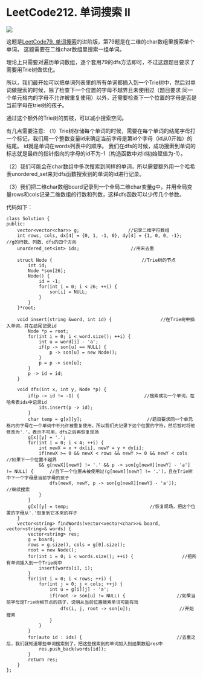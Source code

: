 # LeetCode212. 单词搜索 II

![](https://img2020.cnblogs.com/blog/2078361/202008/2078361-20200814145742158-1472217967.png)

这题是[LeetCode79. 单词搜索](https://www.cnblogs.com/linrj/p/13237466.html)的进阶版，第79题是在二维的char数组里搜索单个单词，
这题需要在二维char数组里搜索一组单词。

理论上只需要对遍历单词数组，逐个套用79的dfs方法即可，不过这题题目要求了需要用Trie树做优化。

所以，我们最开始可以把单词列表里的所有单词都插入到一个Trie树中，然后对单词做搜索的时候，除了检查下一个位置的字母不越界且未使用过（题目要求
同一个单元格内的字母不允许被重复使用）以外，还需要检查下一个位置的字母是否是当前字母在trie树的孩子。

通过这个额外的Trie树的剪枝，可以减小搜索空间。

有几点需要注意:
（1）Trie树存储每个单词的时候，需要在每个单词的结尾字母打一个标记，我们用一个整数变量id来确定当前字母是第id个字母（id从0开始）的结尾。
id就是单词在words列表中的顺序。  我们在dfs的时候，成功搜索到单词的标志就是最终的指针指向的字母的id不为-1（构造函数中对id初始赋值为-1）。

（2）我们可能会在char数组中多次搜索到同样的单词，所以需要额外用一个哈希表unordered_set来对dfs函数搜索到的单词的id进行记录。

（3）我们把二维char数组board记录到一个全局二维char变量g中，并用全局变量rows和cols记录二维数组的行数和列数，这样dfs函数可以少传几个参数。

代码如下：

```
class Solution {
public:
    vector<vector<char>> g;                  //记录二维字符数组
    int rows, cols, dx[4] = {0, 1, -1, 0}, dy[4] = {1, 0, 0, -1};          //g的行数、列数、dfs的四个方向
    unordered_set<int> ids;                   //用来去重

    struct Node {                                 //Trie树的节点
        int id;
        Node *son[26];
        Node() {
            id = -1;                              
            for(int i = 0; i < 26; ++i) {
                son[i] = NULL;
            }
        }
    }*root;

    void insert(string &word, int id) {                  //在Trie树中插入单词，并在结尾记录id
        Node *p = root;
        for(int i = 0; i < word.size(); ++i) {
            int u = word[i] - 'a';
            if(p -> son[u] == NULL) {
                p -> son[u] = new Node();
            }
            p = p -> son[u];
        }
        p -> id = id;
    }

    void dfs(int x, int y, Node *p) {
        if(p -> id != -1) {                        //搜索成功一个单词，在哈希表ids中记录id
            ids.insert(p -> id);
        }
        char temp = g[x][y];                        //题目要求同一个单元格内的字母在一个单词中不允许被重复使用，所以我们先记录下这个位置的字符，然后暂时将他修改为'.'，表示不可用，dfs之后再恢复现场
        g[x][y] = '.';
        for(int i = 0; i < 4; ++i) {
            int newX = x + dx[i], newY = y + dy[i];
            if(newX >= 0 && newX < rows && newY >= 0 && newY < cols                  //如果下一个位置不越界
            && g[newX][newY] != '.' && p -> son[g[newX][newY] - 'a'] != NULL) {      //且下一个位置未被使用过(g[newX][newY] != '.')，且在Trie树中下一个字母是当前字母的孩子
                dfs(newX, newY, p -> son[g[newX][newY] - 'a']);                      //继续搜索
            }
        }
        g[x][y] = temp;                              //恢复现场，把这个位置的字母从'.'恢复到它本来的样子
    }
    vector<string> findWords(vector<vector<char>>& board, vector<string>& words) {
        vector<string> res;
        g = board;
        rows = g.size(), cols = g[0].size();
        root = new Node();
        for(int i = 0; i < words.size(); ++i) {                  //把所有单词插入到一个Trie树中
            insert(words[i], i);
        }
        for(int i = 0; i < rows; ++i) {
            for(int j = 0; j < cols; ++j) {
                int u = g[i][j] - 'a';                         
                if(root -> son[u] != NULL) {                   //如果当前字母是Trie树根节点的孩子，说明从当前位置搜索单词可能有戏
                    dfs(i, j, root -> son[u]);                  //开始搜索
                }
            }
        }
        for(auto id : ids) {                                   //去重之后，我们就知道哪些单词搜索到了，把这些搜索到的单词加入到结果数组res中
            res.push_back(words[id]);
        }
        return res;
    }
};
```